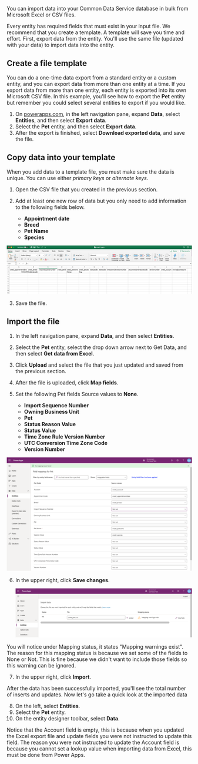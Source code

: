 You can import data into your Common Data Service database in bulk from Microsoft Excel or CSV files. 

Every entity has required fields that must exist in your input file. We recommend that you create a template. A template will save you time and effort. First, export data from the entity. You'll use the same file (updated with your data) to import data into the entity.

## Create a file template
You can do a one-time data export from a standard entity or a custom entity, and you can export data from more than one entity at a time. If you export data from more than one entity, each entity is exported into its own Microsoft CSV file. In this example, you'll see how to export the **Pet** entity but remember you could select several entities to export if you would like.

1. On [powerapps.com](https://web.powerapps.com/), in the left navigation pane, expand **Data**, select **Entities**, and then select **Export data**.
2. Select the **Pet** entity, and then select **Export data**.
3. After the export is finished, select **Download exported data**, and save the file.

## Copy data into your template
When you add data to a template file, you must make sure the data is unique. You can use either *primary keys* or *alternate keys*.

1. Open the CSV file that you created in the previous section.
2. Add at least one new row of data but you only need to add information to the following fields below.

    - **Appointment date**
    - **Breed**
    - **Pet Name**
    - **Species**

 ![Example of adding new row of data](../media/add-new-row.png)

3. Save the file.

## Import the file
1. In the left navigation pane, expand **Data**, and then select **Entities**.
2. Select the **Pet** entity, select the drop down arrow next to Get Data, and then select **Get data from Excel**.
3. Click **Upload** and select the file that you just updated and saved from the previous section.
4. After the file is uploaded, click **Map fields**.
5. Set the following Pet fields Source values to **None**.

    - **Import Sequence Number**
    - **Owning Business Unit**
    - **Pet**
    - **Status Reason Value**
    - **Status Value**
    - **Time Zone Rule Version Number**
    - **UTC Conversion Time Zone Code**
    - **Version Number**
 
![Example of Pet fields Source values](../media/mapping-fields.png)

6. In the upper right, click **Save changes**.

    ![Example of a Mapping status field and Import button for a successful upload](../media/mapping-warning.png)

You will notice under Mapping status, it states "Mapping warnings exist". The reason for this mapping status is because we set some of the fields to None or Not. This is fine because we didn't want to include those fields so this warning can be ignored. 

7. In the upper right, click **Import**.

After the data has been successfully imported, you'll see the total number of inserts and updates. Now let's go take a quick look at the imported data

8. On the left, select **Entities**.
9. Select the **Pet** entity.
10. On the entity designer toolbar, select **Data**.

Notice that the Account field is empty, this is because when you updated the Excel export file and update fields you were not instructed to update this field. The reason you were not instructed to update the Account field is because you cannot set a lookup value when importing data from Excel, this must be done from Power Apps. 
